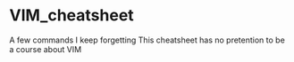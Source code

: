 # VIM_cheatsheet
A few commands I keep forgetting
This cheatsheet has no pretention to be a course about VIM
